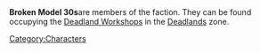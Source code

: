                                                                                                  

**Broken Model 30s**are members of the [](Ancient_Ruins.md) faction. They can be found occupying
the [Deadland Workshops](Deadland_Workshop.md "wikilink") in the
[Deadlands](Deadlands.md "wikilink") zone.

[Category:Characters](Category:Characters "wikilink")